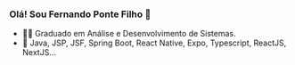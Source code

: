 ### Olá! Sou Fernando Ponte Filho 👋

- 👨‍🎓 Graduado em Análise e Desenvolvimento de Sistemas.
- 🌱 Java, JSP, JSF, Spring Boot, React Native, Expo, Typescript, ReactJS, NextJS...
  
<!--
**fpontef/fpontef** is a ✨ _special_ ✨ repository because its `README.md` (this file) appears on your GitHub profile.

Here are some ideas to get you started:

- 🔭 I’m currently working on ...
- 🌱 I’m currently learning ...
- 👯 I’m looking to collaborate on ...
- 🤔 I’m looking for help with ...
- 💬 Ask me about ...
- 📫 How to reach me: ...
- 😄 Pronouns: ...
- ⚡ Fun fact: ...
-->
